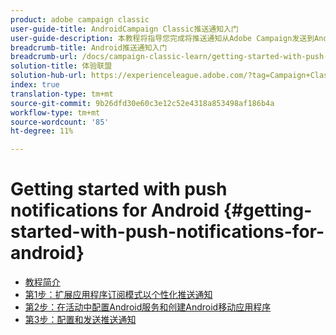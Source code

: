 ```yaml
---
product: adobe campaign classic
user-guide-title: AndroidCampaign Classic推送通知入门
user-guide-description: 本教程将指导您完成将推送通知从Adobe Campaign发送到Android应用程序时涉及的步骤。
breadcrumb-title: Android推送通知入门
breadcrumb-url: /docs/campaign-classic-learn/getting-started-with-push-notifications-for-android/introduction.html
solution-title: 体验联盟
solution-hub-url: https://experienceleague.adobe.com/?tag=Campaign+Classic#recommended/solutions/campaign
index: true
translation-type: tm+mt
source-git-commit: 9b26dfd30e60c3e12c52e4318a853498af186b4a
workflow-type: tm+mt
source-wordcount: '85'
ht-degree: 11%

---
```



# Getting started with push notifications for Android {#getting-started-with-push-notifications-for-android}

+ [教程简介](/help/tutorial-getting-started-with-push-notifications-for-android/introduction.md)
+ [第1步：扩展应用程序订阅模式以个性化推送通知](/help/tutorial-getting-started-with-push-notifications-for-android/extending-the-app-subscription-schema.md)
+ [第2步：在活动中配置Android服务和创建Android移动应用程序](/help/tutorial-getting-started-with-push-notifications-for-android/configuring-an-android-service-in-campaign.md)
+ [第3步：配置和发送推送通知](/help/tutorial-getting-started-with-push-notifications-for-android/configuring-and-sending-push-notifications.md)
